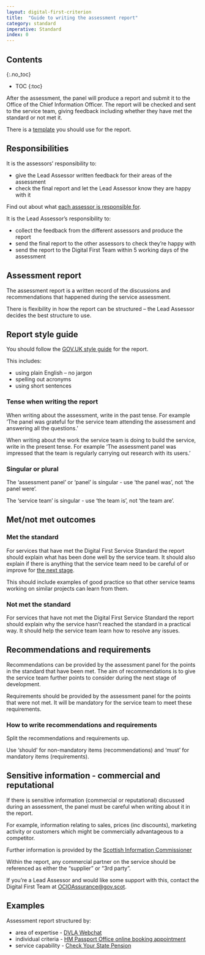 ```yaml
---
layout: digital-first-criterion
title:  "Guide to writing the assessment report"
category: standard
imperative: Standard
index: 0
---
```


## Contents
{:.no_toc}
* TOC
{:toc}
<!--TOC max3-->

After the assessment, the panel will produce a report and submit it to the Office of the Chief Information Officer. The report will be checked and sent to the service team, giving  feedback including whether they have met the standard or not met it.

There is a [template](/D1_Assessment_report_template.docx) you should use for the report.

## Responsibilities

It is the assessors’ responsibility to:

* give the Lead Assessor written feedback for their areas of the assessment
* check the final report and let the Lead Assessor know they are happy with it

Find out about what [each assessor is responsible for](/assessments/assessment-panel-roles).

It is the Lead Assessor’s responsibility to:

* collect the feedback from the different assessors and produce the report
* send the final report to the other assessors to check they’re happy with
* send the report to the Digital First Team within 5 working days of the assessment

## Assessment report

The assessment report is a written record of the discussions and recommendations that happened during the service assessment.

There is flexibility in how the report can be structured – the Lead Assessor decides the best structure to use.

## Report style guide

You should follow the [GOV.UK style guide](https://www.gov.uk/guidance/style-guide) for the report.

This includes:

* using plain English – no jargon
* spelling out acronyms
* using short sentences

### Tense when writing the report

When writing about the assessment, write in the past tense. For example ‘The panel was grateful for the service team attending the assessment and answering all the questions.’

When writing about the work the service team is doing to build the service, write in the present tense. For example ‘The assessment panel was impressed that the team is regularly carrying out research with its users.’

### Singular or plural

The ‘assessment panel’ or ‘panel’ is singular - use ‘the panel was’, not ‘the panel were’.

The ‘service team’ is singular - use ‘the team is’, not ‘the team are’.

## Met/not met outcomes

### Met the standard

For services that have met the Digital First Service Standard the report should explain what has been done well by the service team. It should also explain if there is anything that the service team need to be careful of or improve for [the next stage](/assessments/agile-overview).

This should include examples of good practice so that other service teams working on similar projects can learn from them.

### Not met the standard

For services that have not met the Digital First Service Standard the report should explain why the service hasn’t reached the standard in a practical way. It should help the service team learn how to resolve any issues.

## Recommendations and requirements

Recommendations can be provided by the assessment panel for the points in the standard that have been met. The aim of recommendations is to give the service team further points to consider during the next stage of development.

Requirements should be provided by the assessment panel for the points that were not met. It will be mandatory for the service team to meet these requirements.

### How to write recommendations and requirements

Split the recommendations and requirements up.

Use ‘should’ for non-mandatory items (recommendations) and ‘must’ for mandatory items (requirements).

## Sensitive information - commercial and reputational

If there is sensitive information (commercial or reputational) discussed during an assessment, the panel must be careful when writing about it in the report.

For example, information relating to sales, prices (inc discounts), marketing activity or customers which might be commercially advantageous to a competitor.

Further information is provided by the [Scottish Information Commissioner]( http://www.itspublicknowledge.info/Law/FOISA-EIRsGuidance/section33/Section33.aspx)

Within the report, any commercial partner on the service should be referenced as either the “supplier” or “3rd party”.

If you’re a Lead Assessor and would like some support with this, contact the Digital First Team at <a href="mailto:OCIOAssurance@gov.scot">OCIOAssurance@gov.scot</a>.

## Examples

Assessment report structured by:

* area of expertise - [DVLA Webchat](/Example_1_-_DVLA_webchat.docx)
* individual criteria - [HM Passport Office online booking appointment](/Example_2_HMPO_Online_Appointment_Booking_(CHAMP).docx)
* service capability - [Check Your State Pension](/Example_3_check_your_state_pension.docx)
